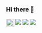 ### Hi there 👋

<a href="https://www.facebook.com/ehdecosmicat">
  <img align="left" alt="fb_logo" width="22px" src="![image](https://user-images.githubusercontent.com/80423880/187891803-b4044a11-f2c9-49ec-81f3-072597c1e3c9.png)" />
</a>


<img src="https://github-readme-stats.vercel.app/api?username=jbarry302&show_icons=true"/>
<img src="https://github-readme-stats.vercel.app/api/top-langs?username=jbarry302&layout=compact"/>
<img src="https://github-readme-stats.vercel.app/api?username=jbarry302&show_icons=true&theme=dark"/>
